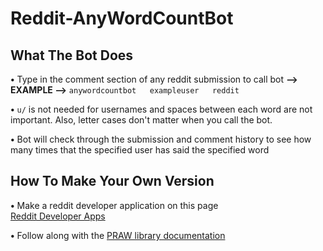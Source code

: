 # Reddit-AnyWordCountBot

## What The Bot Does

**•** Type in the comment section of any reddit submission to call bot **--> EXAMPLE -->**   `anywordcountbot   exampleuser   reddit`

**•** `u/` is not needed for usernames and spaces between each word are not important. Also, letter cases don't matter when you call the bot.

**•** Bot will check through the submission and comment history to see how many times that the specified user has said the specified word


## How To Make Your Own Version

**•** Make a reddit developer application on this page     
[Reddit Developer Apps](https://www.reddit.com/prefs/apps)

**•** Follow along with the [PRAW library documentation](https://praw.readthedocs.io/en/latest/) 

